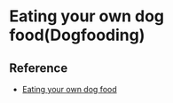 # Eating your own dog food(Dogfooding)

## Reference

- [Eating your own dog food](https://en.wikipedia.org/wiki/Eating_your_own_dog_food)